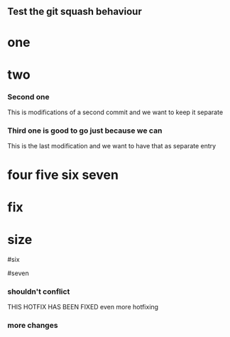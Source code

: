 ## Test the git squash behaviour

# one

# two

### Second one
This is modifications of a second commit and we want to keep it separate

### Third one is good to go just because we can
This is the last modification and we want to have that as separate entry


# four five six seven


# fix

# size

#six


#seven


### shouldn't conflict

THIS HOTFIX HAS BEEN FIXED
even more hotfixing


### more changes

